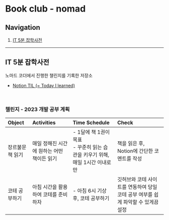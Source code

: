 <!-- Heading -->

# Book club - nomad

## Navigation

1. [IT 5분 잡학사전](#IT-5분-잡학사전)

---

## IT 5분 잡학사전

노마드 코더에서 진행한 챌린지를 기록한 저장소

- [Notion TIL (= Today I learned)](https://www.notion.so/IT-Today-I-Read-3f7577ccf5e14624afe2106f36bb360d)

<br/>

### 챌린지 - 2023 개발 공부 계획

| Object           | Activities                                 | Time Schedule                                                                     | Check                                                                            |
| :--------------- | :----------------------------------------- | :-------------------------------------------------------------------------------- | :------------------------------------------------------------------------------- |
| 장르불문 책 읽기 | 매일 정해진 시간에 원하는 어떤 책이든 읽기 | - 1달에 책 1권이 목표<br /> - 꾸준히 읽는 습관을 키우기 위해, 매일 1시간 이내로만 | 책을 읽은 후, Notion에 간단한 코멘트를 작성                                      |
| 코테 공부하기    | 아침 시간을 활용하여 코테를 준비하자       | - 아침 6시 기상 후, 코테 공부하기                                                 | 깃허브와 코테 사이트를 연동하여 당일 코테 공부 여부를 쉽게 파악할 수 있게끔 설정 |
